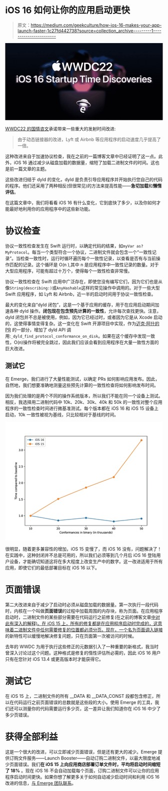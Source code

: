 # iOS 16 如何让你的应用启动更快

> 原文：<https://medium.com/geekculture/how-ios-16-makes-your-app-launch-faster-1c27fd442738?source=collection_archive---------1----------------------->

![](img/9924651d2a4d21b2e0de152665aa59a5.png)

[WWDC22 的国情咨文](https://developer.apple.com/videos/play/wwdc2022/102/)承诺带来一些重大的发射时间改进:

> 由于动态链接器的改进，Lyft 或 Airbnb 等应用程序的启动速度几乎提高了一倍。

这种改进来自于加速协议检查，我在之前的一篇博客文章中已经证明了这一点。此外，iOS 16 通过减少从磁盘加载的数据量，缩短了加载二进制文件的时间。这也是前一篇文章的主题。

这些改进归结于 dyld 的变化，dyld 是负责引导应用程序并开始执行您自己的代码的程序。他们还采用了两种相反(但很常见)的方法来提高性能——**急切加载**和**懒惰评估**。

在这篇文章中，我们将看看 iOS 16 有什么变化，它到底快了多少，以及你如何才能最好地利用你的应用程序中的这些新功能。

# 协议检查

协议一致性检查发生在 Swift 运行时，以确定代码的结果，如`myVar as? MyProtocol`。每当一个类型符合一个协议，二进制文件就会包含一个“一致性记录”。当检查一致性时，运行时循环遍历每个一致性记录，以查看是否有与当前操作匹配的记录。这个循环是 O(n ),其中 n 是应用程序中一致性记录的数量。对于大型应用程序，可能有超过十万个，使得每个一致性检查非常慢。

协议一致性检查在 Swift 应用中广泛存在，即使您没有编写它们，因为它们也是从像`String(describing:)`或`AnyHashable`这样的常见操作中调用的。对于一些大型 Swift 应用程序，如 Lyft 和 Airbnb，近一半的启动时间用于协议一致性检查。

最大的变化来自“dyld 闭包”，这是一个基于应用的缓存，用于在应用启动期间加速各种 dyld 操作。**闭包现在包含预先计算的一致性**，允许每次查找更快。注意，dyld 闭包并不总是被使用，例如，因为它已经过时，或者因为它是从 Xcode 启动的，这使得事情变得复杂。这一变化在 Swift 开源项目中实现，作为[迈克·阿什的 PR](https://github.com/apple/swift/pull/41185) 的一部分，增加了 dyld API 调用:`_dyld_find_protocol_conformance_on_disk`。如果在这个缓存中发现一致性，O(n)操作将被完全跳过，因此我们应该会看到应用程序在大量一致性方面的巨大改进。

## 测试它

在 Emerge，我们进行了大量性能测试，以确定 PRs 如何影响应用发布。因此，自然地，我们想要准确地测量这些预先计算的一致性检查将如何影响发布时间。

因为我们处理的是两个不同的操作系统版本，所以我们不能在同一个设备上测试。相反，我选择用二进制代码中 10k、20k、30k、40k 和 50k 的一致性对整个应用程序的一致性检查时间进行微基准测试。每个版本都在 iOS 16 和 iOS 15 设备上启动，10k 一致性被视为基线，只比较相对于基线的时间。

![](img/604e0ab635d0a7c8b4110de0376ddc81.png)

很明显，随着更多兼容性的增加，iOS 15 变慢了，而 iOS 16 没有，问题解决了！在实践中，这种封闭并不总是可用的，所以我们必须等到几个月后 iOS 16 登陆用户设备，才能确切知道这将在多大程度上改变生产中的数字。这一改进适用于所有应用，即使它们的最低部署目标在 iOS 16 以下。

# 页面错误

第二大改进来自于减少了启动时必须从磁盘加载的数据量。第一次执行一段代码时，内核在一个叫做**页面错误**的过程中加载周围的内存块，称为页面。在应用程序启动时，二进制文件的某些部分需要在代码运行之前修复(在之前的博客文章[中对此有深入的解释)。在 iOS 15 上，所有的修复都是在应用程序启动时完成的，这意味着二进制文件中任何需要修复的位置都必须分页。现在，一个名为](https://www.emergetools.com/blog/posts/SwiftReferenceTypes)[页面调入链接](https://developer.apple.com/wwdc22/110362)的新特性可以缓慢地解决修复问题，只在页面第一次被访问的时候。

去年的 WWDC 为用于执行这些修正的元数据引入了一种重要的新格式，我当时曾深入讨论过这个问题。这种格式是修复的惰性评估所必需的，因此 iOS 16 用户只有在您针对 iOS 13.4 或更高版本时才能获得它。

# 测试它

在 iOS 15 上，二进制文件的所有 __DATA 和 __DATA_CONST 段都包含修正，所以在代码运行之前页面错误的总数就是这些段的大小。使用 Emerge 的工具，我们还可以测量你的代码需要运行多少页，这一差异让我们知道你在 iOS 16 中少了多少页错误。

# 获得全部利益

这是一个很大的改进，可以立即减少页面错误，但是还有更大的减少。Emerge 提供订购文件服务——Launch Booster——自动订购二进制文件，以最大限度地减少页面错误。我们**在 iOS 15 上向应用商店部署订单文件时，平均将启动时间缩短了 18%** 。现在 iOS 16 不会自动加载每个页面，订购二进制文件可以让你的应用程序启动时间更快。如果你想了解更多关于如何自动减少启动时间和利用 iOS 16 改进的信息，[与 Emerge 团队联系](mailto:team@emergetools.com)。
